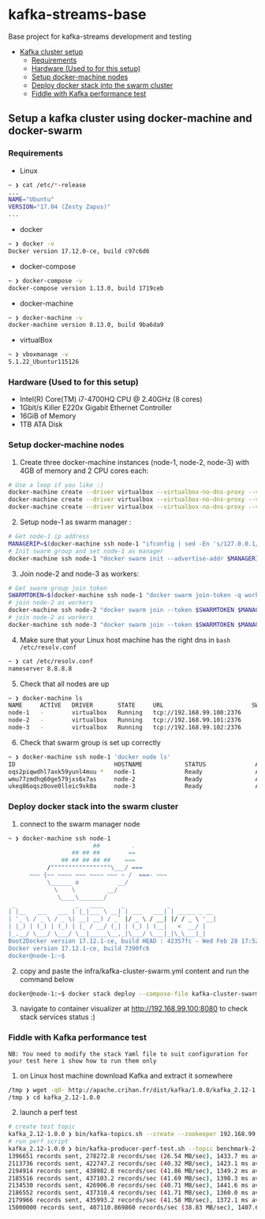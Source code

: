 # kafka-streams-base
Base project for kafka-streams development and testing

- [Kafka cluster setup](https://github.com/s3ni0r/kafka-streams-base#setup-a-kafka-cluster-using-docker-machine-and-docker-swarm)
    - [Requirements](https://github.com/s3ni0r/kafka-streams-base#requirements)
    - [Hardware (Used to for this setup)](https://github.com/s3ni0r/kafka-streams-base#hardware-used-to-for-this-setup)
    - [Setup docker-machine nodes](https://github.com/s3ni0r/kafka-streams-base#setup-docker-machine-nodes)
    - [Deploy docker stack into the swarm cluster](https://github.com/s3ni0r/kafka-streams-base#deploy-docker-stack-into-the-swarm-cluster)
    - [Fiddle with Kafka performance test](https://github.com/s3ni0r/kafka-streams-base#fiddle-with-kafka-performance-test)

## Setup a kafka cluster using docker-machine and docker-swarm

### Requirements
- Linux
```bash
~ ❯ cat /etc/*-release
...
NAME="Ubuntu"
VERSION="17.04 (Zesty Zapus)"
...
```

- docker
```bash
~ ❯ docker -v
Docker version 17.12.0-ce, build c97c6d6
```
- docker-compose
```bash
~ ❯ docker-compose -v
docker-compose version 1.13.0, build 1719ceb
```
- docker-machine
```bash
~ ❯ docker-machine -v
docker-machine version 0.13.0, build 9ba6da9
```
- virtualBox
```bash
~ ❯ vboxmanage -v                                                                                                                                                                                                                           ⏎
5.1.22_Ubuntur115126
```

### Hardware (Used to for this setup)

- Intel(R) Core(TM) i7-4700HQ CPU @ 2.40GHz (8 cores)
- 1Gbit/s Killer E220x Gigabit Ethernet Controller
- 16GiB of Memory
- 1TB ATA Disk

### Setup docker-machine nodes

1. Create three docker-machine instances (node-1, node-2, node-3) with 4GB of memory and 2 CPU cores each:

```bash
# Use a loop if you like :)
docker-machine create --driver virtualbox --virtualbox-no-dns-proxy --virtualbox-memory "4096" --virtualbox-cpu-count "2" node-1
docker-machine create --driver virtualbox --virtualbox-no-dns-proxy --virtualbox-memory "4096" --virtualbox-cpu-count "2" node-2
docker-machine create --driver virtualbox --virtualbox-no-dns-proxy --virtualbox-memory "4096" --virtualbox-cpu-count "2" node-3
```

2. Setup node-1 as swarm manager :

```bash
# Get node-1 ip address
MANAGERIP=$(docker-machine ssh node-1 "ifconfig | sed -En 's/127.0.0.1//;s/.*inet (addr:)?(([0-9]*\.){3}[0-9]*).*/\2/p' | grep 99")
# Init swarm group and set node-1 as manager
docker-machine ssh node-1 "docker swarm init --advertise-addr $MANAGERIP --listen-addr $MANAGERIP"
```

3. Join node-2 and node-3 as workers:
```bash
# Get swarm group join token
SWARMTOKEN=$(docker-machine ssh node-1 "docker swarm join-token -q worker")
# join node-2 as workers
docker-machine ssh node-2 "docker swarm join --token $SWARMTOKEN $MANAGERIP:2377"
# join node-2 as workers
docker-machine ssh node-3 "docker swarm join --token $SWARMTOKEN $MANAGERIP:2377"
```

4. Make sure that your Linux host machine has the right dns in ```bash /etc/resolv.conf```
```bash
~ ❯ cat /etc/resolv.conf 
nameserver 8.8.8.8
```

5. Check that all nodes are up
```bash
~ ❯ docker-machine ls                                                                                                                                                                                                                       ⏎
NAME     ACTIVE   DRIVER       STATE     URL                         SWARM   DOCKER        ERRORS
node-1   -        virtualbox   Running   tcp://192.168.99.100:2376           v17.12.1-ce   
node-2   -        virtualbox   Running   tcp://192.168.99.101:2376           v17.12.1-ce   
node-3   -        virtualbox   Running   tcp://192.168.99.102:2376           v17.12.1-ce 
```

6. Check that swarm group is set up correctly
```bash
~ ❯ docker-machine ssh node-1 'docker node ls'
ID                            HOSTNAME            STATUS              AVAILABILITY        MANAGER STATUS
oqs2piqwdhl7axk59yunl4muu *   node-1              Ready               Active              Leader
wmu77zmdhq60ge579jxs6x7as     node-2              Ready               Active              
ukeq86oqsz0ove0lleic9xk0a     node-3              Ready               Active        
```

### Deploy docker stack into the swarm cluster

1. connect to the swarm manager node
```bash
~ ❯ docker-machine ssh node-1
                        ##         .
                  ## ## ##        ==
               ## ## ## ## ##    ===
           /"""""""""""""""""\___/ ===
      ~~~ {~~ ~~~~ ~~~ ~~~~ ~~~ ~ /  ===- ~~~
           \______ o           __/
             \    \         __/
              \____\_______/
 _                 _   ____     _            _
| |__   ___   ___ | |_|___ \ __| | ___   ___| | _____ _ __
| '_ \ / _ \ / _ \| __| __) / _` |/ _ \ / __| |/ / _ \ '__|
| |_) | (_) | (_) | |_ / __/ (_| | (_) | (__|   <  __/ |
|_.__/ \___/ \___/ \__|_____\__,_|\___/ \___|_|\_\___|_|
Boot2Docker version 17.12.1-ce, build HEAD : 42357fc - Wed Feb 28 17:52:00 UTC 2018
Docker version 17.12.1-ce, build 7390fc6
docker@node-1:~$ 
```

2. copy and paste the infra/kafka-cluster-swarm.yml content and run the command below
```bash
docker@node-1:~$ docker stack deploy --compose-file kafka-cluster-swarm.yml kafka-cluster
```

3. navigate to container visualizer at http://192.168.99.100:8080 to check stack services status :)

### Fiddle with Kafka performance test 

`NB: You need to modify the stack Yaml file to suit configuration for your test here i show how to run them only`

1. on Linux host machine download Kafka and extract it somewhere

```bash
/tmp ❯ wget -qO- http://apache.crihan.fr/dist/kafka/1.0.0/kafka_2.12-1.0.0.tgz | tar xvz
/tmp ❯ cd kafka_2.12-1.0.0
```

2. launch a perf test
```bash
# create test topic
kafka_2.12-1.0.0 ❯ bin/kafka-topics.sh --create --zookeeper 192.168.99.100:12181,192.168.99.101:22181,192.168.99.102:32181 --replication-factor 1 --partitions 2 --topic benchmark-1-2-none
# run perf script
kafka_2.12-1.0.0 ❯ bin/kafka-producer-perf-test.sh --topic benchmark-2-2-none --num-records 15000000 --record-size 100 --throughput 15000000 --producer-props acks=1 bootstrap.servers=192.168.99.100:19092,192.168.99.101:29092 buffer.memory=67108864 compression.type=none batch.size=8196
1396651 records sent, 278272.8 records/sec (26.54 MB/sec), 1433.7 ms avg latency, 2278.0 max latency.
2113736 records sent, 422747.2 records/sec (40.32 MB/sec), 1423.1 ms avg latency, 1965.0 max latency.
2194914 records sent, 438982.8 records/sec (41.86 MB/sec), 1349.2 ms avg latency, 2281.0 max latency.
2185516 records sent, 437103.2 records/sec (41.69 MB/sec), 1398.3 ms avg latency, 2538.0 max latency.
2134530 records sent, 426906.0 records/sec (40.71 MB/sec), 1441.6 ms avg latency, 2425.0 max latency.
2186552 records sent, 437310.4 records/sec (41.71 MB/sec), 1360.0 ms avg latency, 2211.0 max latency.
2179966 records sent, 435993.2 records/sec (41.58 MB/sec), 1372.1 ms avg latency, 2256.0 max latency.
15000000 records sent, 407110.869860 records/sec (38.83 MB/sec), 1407.67 ms avg latency, 2538.00 ms max latency, 2010 ms 50th, 2385 ms 95th, 2487 ms 99th, 2536 ms 99.9th.
```

